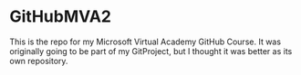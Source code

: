 # GitHubMVA2

This is the repo for my Microsoft Virtual Academy GitHub Course. It was originally going to be part of my GitProject, but I thought it was better as its own repository.
